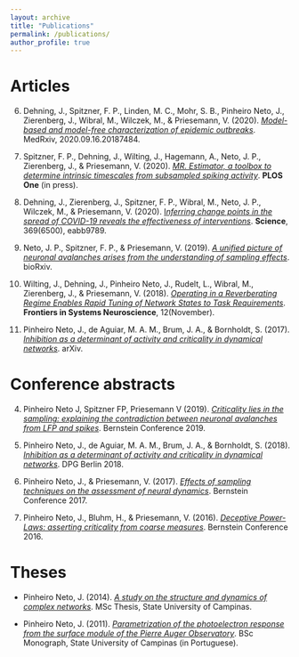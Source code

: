 ```yaml
---
layout: archive
title: "Publications"
permalink: /publications/
author_profile: true
---
```


# Articles

6. Dehning, J., Spitzner, F. P., Linden, M. C., Mohr, S. B., Pinheiro Neto, J., Zierenberg, J., Wibral, M., Wilczek, M., & Priesemann, V. (2020). [*Model-based and model-free characterization of epidemic outbreaks*](http://medrxiv.org/content/early/2020/09/18/2020.09.16.20187484.abstract). MedRxiv, 2020.09.16.20187484. 

5. Spitzner, F. P., Dehning, J., Wilting, J., Hagemann, A., Neto, J. P., Zierenberg, J., & Priesemann, V. (2020). [*MR. Estimator, a toolbox to determine intrinsic timescales from subsampled spiking activity*](http://arxiv.org/abs/2007.03367). **PLOS One** (in press).

4. Dehning, J., Zierenberg, J., Spitzner, F. P., Wibral, M., Neto, J. P., Wilczek, M., & Priesemann, V. (2020). [I*nferring change points in the spread of COVID-19 reveals the effectiveness of interventions*](https://doi.org/10.1126/science.abb9789). **Science**, 369(6500), eabb9789. 

3. Neto, J. P., Spitzner, F. P., & Priesemann, V. (2019). [*A unified picture of neuronal avalanches arises from the understanding of sampling effects*](https://doi.org/10.1101/759613). bioRxiv. 

2. Wilting, J., Dehning, J., Pinheiro Neto, J., Rudelt, L., Wibral, M., Zierenberg, J., & Priesemann, V. (2018). [*Operating in a Reverberating Regime Enables Rapid Tuning of Network States to Task Requirements*]( https://doi.org/10.3389/fnsys.2018.00055). **Frontiers in Systems Neuroscience**, 12(November).

1. Pinheiro Neto, J., de Aguiar, M. A. M., Brum, J. A., & Bornholdt, S. (2017). [*Inhibition as a determinant of activity and criticality in dynamical networks*](http://arxiv.org/abs/1712.08816). arXiv.


# Conference abstracts

4. Pinheiro Neto J, Spitzner FP, Priesemann V (2019). [*Criticality lies in the sampling: explaining the contradiction between neuronal avalanches from LFP and spikes*](https://doi.org/10.12751/nncn.bc2019.0122). Bernstein Conference 2019.

3. Pinheiro Neto, J., de Aguiar, M. A. M., Brum, J. A., & Bornholdt, S. (2018). [*Inhibition as a determinant of activity and criticality in dynamical networks*](https://www.dpg-verhandlungen.de/year/2018/conference/berlin/part/dy/session/73/contribution/6?lang=en). DPG Berlin 2018.

2. Pinheiro Neto, J., & Priesemann, V. (2017). [*Effects of sampling techniques on the assessment of neural dynamics*](https://doi.org/10.12751/nncn.bc2017.0169). Bernstein Conference 2017.

1. Pinheiro Neto, J., Bluhm, H., & Priesemann, V. (2016). [*Deceptive Power-Laws: asserting criticality from coarse measures*](https://doi.org/10.12751/nncn.bc2016.0167). Bernstein Conference 2016.

# Theses

- Pinheiro Neto, J. (2014). [*A study on the structure and dynamics of complex networks*](http://joaopn.github.io/files/dissertations/MSc_Dissertation.pdf). MSc Thesis, State University of Campinas.

- Pinheiro Neto, J. (2011). [*Parametrization of the photoelectron response from the surface module of the Pierre Auger Observatory*](http://joaopn.github.io/files/dissertations/BSc_Monograph.pdf). BSc Monograph, State University of Campinas (in Portuguese). 